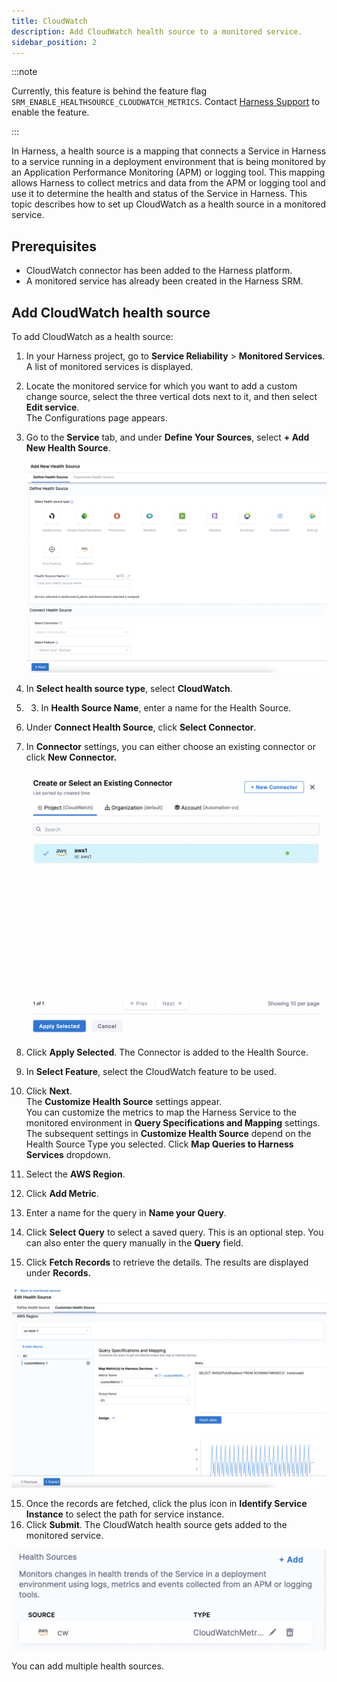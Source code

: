 ```yaml
---
title: CloudWatch
description: Add CloudWatch health source to a monitored service.
sidebar_position: 2
---
```


:::note

Currently, this feature is behind the feature flag `SRM_ENABLE_HEALTHSOURCE_CLOUDWATCH_METRICS`. Contact [Harness Support](mailto:support@harness.io) to enable the feature.

:::

In Harness, a health source is a mapping that connects a Service in Harness to a service running in a deployment environment that is being monitored by an Application Performance Monitoring (APM) or logging tool. This mapping allows Harness to collect metrics and data from the APM or logging tool and use it to determine the health and status of the Service in Harness.
This topic describes how to set up CloudWatch as a health source in a monitored service.


## Prerequisites

- CloudWatch connector has been added to the Harness platform.
- A monitored service has already been created in the Harness SRM.

## Add CloudWatch health source

To add CloudWatch as a health source:

1. In your Harness project, go to **Service Reliability** > **Monitored Services**.  
   A list of monitored services is displayed.

2. Locate the monitored service for which you want to add a custom change source, select the three vertical dots next to it, and then select **Edit service**.  
   The Configurations page appears.

3. Go to the **Service** tab, and under **Define Your Sources**, select **+ Add New Health Source**.  
   
   ![](./static/verify-deployments-with-cloudwatch-114.png)

4. In **Select health source type**, select **CloudWatch**.
5. 3. In **Health Source Name**, enter a name for the Health Source.
6. Under **Connect Health Source**, click **Select Connector**.
7. In **Connector** settings, you can either choose an existing connector or click **New Connector.**
   
   ![](./static/verify-deployments-with-cloudwatch-115.png)

8. Click **Apply Selected**. The Connector is added to the Health Source.
9. In **Select Feature**, select the CloudWatch feature to be used.
10. Click **Next**.  
The **Customize Health Source** settings appear.  
You can customize the metrics to map the Harness Service to the monitored environment in **Query Specifications and Mapping** settings. The subsequent settings in **Customize Health Source** depend on the Health Source Type you selected. Click **Map Queries to Harness Services** dropdown.
11. Select the **AWS Region**.
12. Click **Add Metric**.
13. Enter a name for the query in **Name your Query**.
14. Click **Select Query** to select a saved query. This is an optional step. You can also enter the query manually in the **Query** field.
15. Click **Fetch Records** to retrieve the details. The results are displayed under **Records.**
   
   ![](./static/verify-deployments-with-cloudwatch-116.png)
   
15.  Once the records are fetched, click the plus icon in **Identify Service Instance** to select the path for service instance.
16.  Click **Submit**. The CloudWatch health source gets added to the monitored service.
   
   ![](./static/verify-deployments-with-cloudwatch-117.png)

You can add multiple health sources.

